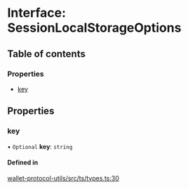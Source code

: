 # Interface: SessionLocalStorageOptions

## Table of contents

### Properties

- [key](SessionLocalStorageOptions.md#key)

## Properties

### key

• `Optional` **key**: `string`

#### Defined in

[wallet-protocol-utils/src/ts/types.ts:30](https://gitlab.com/i3-market/code/wp3/t3.2/i3m-wallet-monorepo/-/blob/e29e1d97/packages/wallet-protocol-utils/src/ts/types.ts#L30)
